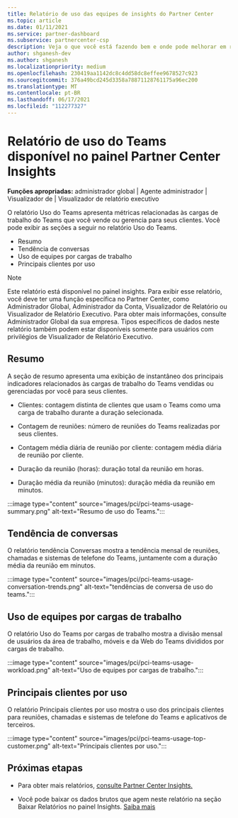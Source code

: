 ```yaml
---
title: Relatório de uso das equipes de insights do Partner Center
ms.topic: article
ms.date: 01/11/2021
ms.service: partner-dashboard
ms.subservice: partnercenter-csp
description: Veja o que você está fazendo bem e onde pode melhorar em relação ao uso de assinaturas do Teams que você vende ou gerencia para seus clientes.
author: shganesh-dev
ms.author: shganesh
ms.localizationpriority: medium
ms.openlocfilehash: 230419aa1142dc8c4dd58dc8effee9678527c923
ms.sourcegitcommit: 376a49bcd245d3358a78871128761175a96ec200
ms.translationtype: MT
ms.contentlocale: pt-BR
ms.lasthandoff: 06/17/2021
ms.locfileid: "112277327"
---
```

# <a name="teams-usage-report-available-from-the-partner-center-insights-dashboard"></a>Relatório de uso do Teams disponível no painel Partner Center Insights

**Funções apropriadas:** administrador global | Agente administrador | Visualizador de | Visualizador de relatório executivo

O relatório Uso do Teams apresenta métricas relacionadas às cargas de trabalho do Teams que você vende ou gerencia para seus clientes. Você pode exibir as seções a seguir no relatório Uso do Teams.

- Resumo
- Tendência de conversas
- Uso de equipes por cargas de trabalho
- Principais clientes por uso

 > [!NOTE]
 > Este relatório está disponível no painel insights. Para exibir esse relatório, você deve ter uma função específica no Partner Center, como Administrador Global, Administrador da Conta, Visualizador de Relatório ou Visualizador de Relatório Executivo. Para obter mais informações, consulte Administrador Global da sua empresa. Tipos específicos de dados neste relatório também podem estar disponíveis somente para usuários com privilégios de Visualizador de Relatório Executivo.

## <a name="summary"></a>Resumo

A seção de resumo apresenta uma exibição de instantâneo dos principais indicadores relacionados às cargas de trabalho do Teams vendidas ou gerenciadas por você para seus clientes.  

- Clientes: contagem distinta de clientes que usam o Teams como uma carga de trabalho durante a duração selecionada.

- Contagem de reuniões: número de reuniões do Teams realizadas por seus clientes.

- Contagem média diária de reunião por cliente: contagem média diária de reunião por cliente. 

- Duração da reunião (horas): duração total da reunião em horas. 

- Duração média da reunião (minutos): duração média da reunião em minutos. 

:::image type="content" source="images/pci/pci-teams-usage-summary.png" alt-text="Resumo de uso do Teams.":::

## <a name="conversations-trend"></a>Tendência de conversas

O relatório tendência Conversas mostra a tendência mensal de reuniões, chamadas e sistemas de telefone do Teams, juntamente com a duração média da reunião em minutos.

:::image type="content" source="images/pci/pci-teams-usage-conversation-trends.png" alt-text="tendências de conversa de uso do teams.":::

## <a name="teams-usage-by-workloads"></a>Uso de equipes por cargas de trabalho

O relatório Uso do Teams por cargas de trabalho mostra a divisão mensal de usuários da área de trabalho, móveis e da Web do Teams divididos por cargas de trabalho.

:::image type="content" source="images/pci/pci-teams-usage-workload.png" alt-text="Uso de equipes por cargas de trabalho.":::

## <a name="top-customers-by-usage"></a>Principais clientes por uso

O relatório Principais clientes por uso mostra o uso dos principais clientes para reuniões, chamadas e sistemas de telefone do Teams e aplicativos de terceiros.

:::image type="content" source="images/pci/pci-teams-usage-top-customer.png" alt-text="Principais clientes por uso.":::

## <a name="next-steps"></a>Próximas etapas

- Para obter mais relatórios, [consulte Partner Center Insights.](partner-center-insights.md)

- Você pode baixar os dados brutos que agem neste relatório na seção Baixar Relatórios no painel Insights. [Saiba mais](pci-download-reports.md) 

